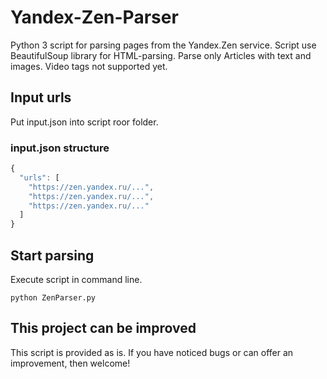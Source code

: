 # Yandex-Zen-Parser
Python 3 script for parsing pages from the Yandex.Zen service. Script use BeautifulSoup library for HTML-parsing.
Parse only Articles with text and images. Video tags not supported yet.

## Input urls
Put input.json into script roor folder.

### input.json structure
```javascript
{
  "urls": [
    "https://zen.yandex.ru/...",
    "https://zen.yandex.ru/...",
    "https://zen.yandex.ru/..."
  ]
}
```
## Start parsing
Execute script in command line.
```
python ZenParser.py
```

## This project can be improved
This script is provided as is. If you have noticed bugs or can offer an improvement, then welcome!
